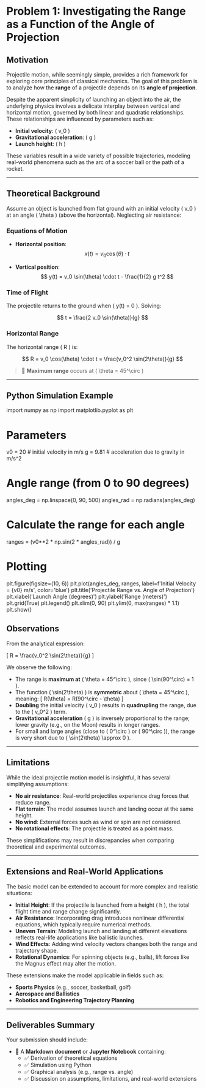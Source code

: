 # Problem 1: Investigating the Range as a Function of the Angle of Projection

## Motivation

Projectile motion, while seemingly simple, provides a rich framework for exploring core principles of classical mechanics. The goal of this problem is to analyze how the **range** of a projectile depends on its **angle of projection**.

Despite the apparent simplicity of launching an object into the air, the underlying physics involves a delicate interplay between vertical and horizontal motion, governed by both linear and quadratic relationships. These relationships are influenced by parameters such as:

- **Initial velocity**: \( v_0 \)
- **Gravitational acceleration**: \( g \)
- **Launch height**: \( h \)

These variables result in a wide variety of possible trajectories, modeling real-world phenomena such as the arc of a soccer ball or the path of a rocket.

---

## Theoretical Background

Assume an object is launched from flat ground with an initial velocity \( v_0 \) at an angle \( \theta \) (above the horizontal). Neglecting air resistance:

### Equations of Motion

- **Horizontal position**:
  $$
  x(t) = v_0 \cos(\theta) \cdot t
  $$

- **Vertical position**:
  $$
  y(t) = v_0 \sin(\theta) \cdot t - \frac{1}{2} g t^2
  $$

### Time of Flight

The projectile returns to the ground when \( y(t) = 0 \). Solving:

$$
t = \frac{2 v_0 \sin(\theta)}{g}
$$

### Horizontal Range

The horizontal range \( R \) is:

$$
R = v_0 \cos(\theta) \cdot t = \frac{v_0^2 \sin(2\theta)}{g}
$$

> 📌 **Maximum range** occurs at \( \theta = 45^\circ \)

---

## Python Simulation Example
import numpy as np
import matplotlib.pyplot as plt

# Parameters
v0 = 20  # initial velocity in m/s
g = 9.81  # acceleration due to gravity in m/s^2

# Angle range (from 0 to 90 degrees)
angles_deg = np.linspace(0, 90, 500)
angles_rad = np.radians(angles_deg)

# Calculate the range for each angle
ranges = (v0**2 * np.sin(2 * angles_rad)) / g

# Plotting
plt.figure(figsize=(10, 6))
plt.plot(angles_deg, ranges, label=f'Initial Velocity = {v0} m/s', color='blue')
plt.title('Projectile Range vs. Angle of Projection')
plt.xlabel('Launch Angle (degrees)')
plt.ylabel('Range (meters)')
plt.grid(True)
plt.legend()
plt.xlim(0, 90)
plt.ylim(0, max(ranges) * 1.1)
plt.show()



## Observations

From the analytical expression:

\[
R = \frac{v_0^2 \sin(2\theta)}{g}
\]

We observe the following:

- The range is **maximum at** \( \theta = 45^\circ \), since \( \sin(90^\circ) = 1 \).
- The function \( \sin(2\theta) \) is **symmetric** about \( \theta = 45^\circ \), meaning:
  \[
  R(\theta) = R(90^\circ - \theta)
  \]
- **Doubling** the initial velocity \( v_0 \) results in **quadrupling** the range, due to the \( v_0^2 \) term.
- **Gravitational acceleration** \( g \) is inversely proportional to the range; lower gravity (e.g., on the Moon) results in longer ranges.
- For small and large angles (close to \( 0^\circ \) or \( 90^\circ \)), the range is very short due to \( \sin(2\theta) \approx 0 \).

---

## Limitations

While the ideal projectile motion model is insightful, it has several simplifying assumptions:

- **No air resistance**: Real-world projectiles experience drag forces that reduce range.
- **Flat terrain**: The model assumes launch and landing occur at the same height.
- **No wind**: External forces such as wind or spin are not considered.
- **No rotational effects**: The projectile is treated as a point mass.

These simplifications may result in discrepancies when comparing theoretical and experimental outcomes.

---

## Extensions and Real-World Applications

The basic model can be extended to account for more complex and realistic situations:

- **Initial Height**: If the projectile is launched from a height \( h \), the total flight time and range change significantly.
- **Air Resistance**: Incorporating drag introduces nonlinear differential equations, which typically require numerical methods.
- **Uneven Terrain**: Modeling launch and landing at different elevations reflects real-life applications like ballistic launches.
- **Wind Effects**: Adding wind velocity vectors changes both the range and trajectory shape.
- **Rotational Dynamics**: For spinning objects (e.g., balls), lift forces like the Magnus effect may alter the motion.

These extensions make the model applicable in fields such as:

- **Sports Physics** (e.g., soccer, basketball, golf)
- **Aerospace and Ballistics**
- **Robotics and Engineering Trajectory Planning**

---

## Deliverables Summary

Your submission should include:

- 📄 A **Markdown document** or **Jupyter Notebook** containing:
  - ✅ Derivation of theoretical equations
  - ✅ Simulation using Python
  - ✅ Graphical analysis (e.g., range vs. angle)
  - ✅ Discussion on assumptions, limitations, and real-world extensions
